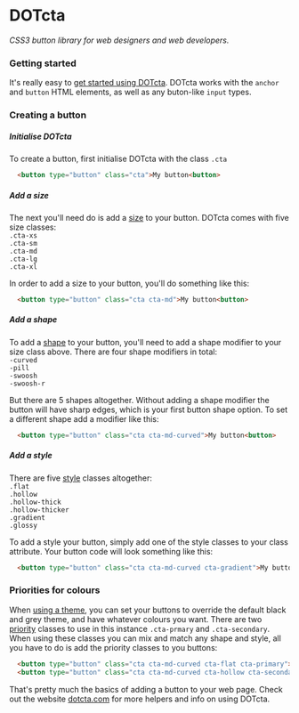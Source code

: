 DOTcta
======
<em>CSS3 button library for web designers and web developers.</em>

<h3>Getting started</h3>

It's really easy to <a href="http://youtu.be/Whf2oLg5h3E" target="_blank">get started using DOTcta</a>. DOTcta works with the <code>anchor</code> and <code>button</code> HTML elements, as well as any buton-like <code>input</code> types.


<h3>Creating a button</h3>

<h5>Initialise DOTcta</h5>
To create a button, first initialise DOTcta with the class <code>.cta</code>

```html
  <button type="button" class="cta">My button<button>
```

<h5>Add a size</h5>
The next you'll need do is add a <a href="http://libs.doodleboxmedia.co.uk/dot/cta/cta-sizes/" target="_blank">size</a> to your button. DOTcta comes with five size classes:<br>
<code>.cta-xs</code><br>
<code>.cta-sm</code><br>
<code>.cta-md</code><br>
<code>.cta-lg</code><br>
<code>.cta-xl</code><br>

In order to add a size to your button, you'll do something like this:

```html
  <button type="button" class="cta cta-md">My button<button>
```

<h5>Add a shape</h5>
To add a <a href="http://libs.doodleboxmedia.co.uk/dot/cta/cta-shapes/" target="_blank">shape</a> to your button, you'll need to add a shape modifier to your size class above. There are four shape modifiers in total:<br>
<code>-curved</code><br>
<code>-pill</code><br>
<code>-swoosh</code><br>
<code>-swoosh-r</code><br>

But there are 5 shapes altogether. Without adding a shape modifier the button will have sharp edges, which is your first button shape option. To set a different shape add a modifier like this:

```html
  <button type="button" class="cta cta-md-curved">My button<button>
```

<h5>Add a style</h5>
There are five <a href="http://libs.doodleboxmedia.co.uk/dot/cta/cta-styles/" target="_blank">style</a> classes altogether:<br>
<code>.flat</code><br>
<code>.hollow</code><br>
<code>.hollow-thick</code><br>
<code>.hollow-thicker</code><br>
<code>.gradient</code><br>
<code>.glossy</code><br>

To add a style your button, simply add one of the style classes to your class attribute. Your button code will look something like this:

```html
  <button type="button" class="cta cta-md-curved cta-gradient">My button<button>
```

<h3>Priorities for colours</h3>

When <a href="http://youtu.be/nQZpi3Izvns" target="_blank">using a theme</a>, you can set your buttons to override the default black and grey theme, and have whatever colours you want. There are two <a href="http://libs.doodleboxmedia.co.uk/dot/cta/cta-priorities/" target="_blank">priority</a> classes to use in this instance <code>.cta-prmary</code> and <code>.cta-secondary</code>. When using these classes you can mix and match any shape and style, all you have to do is add the priority classes to you buttons:

```html
  <button type="button" class="cta cta-md-curved cta-flat cta-primary">My button<button>
  <button type="button" class="cta cta-md-curved cta-hollow cta-secondary">My button<button>
```

That's pretty much the basics of adding a button to your web page. Check out the website <a href="http://www.dotcta.com" target="_blank">dotcta.com</a> for more helpers and info on using DOTcta.
